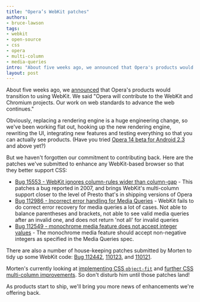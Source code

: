 ```yaml
---
title: "Opera’s WebKit patches"
authors:
- bruce-lawson
tags:
- webkit
- open-source
- css
- opera
- multi-column
- media-queries
intro: "About five weeks ago, we announced that Opera's products would transition to using WebKit. We said “Opera will contribute to the WebKit and Chromium projects. Our work on web standards to advance the web continues.”"
layout: post
---
```


About five weeks ago, we [announced][1] that Opera's products would transition to using WebKit. We said "Opera will contribute to the WebKit and Chromium projects. Our work on web standards to advance the web continues."

[1]: http://my.opera.com/ODIN/blog/300-million-users-and-move-to-webkit

Obviously, replacing a rendering engine is a huge engineering change, so we've been working flat out, hooking up the new rendering engine, rewriting the UI, integrating new features and testing everything so that you can actually see products. (Have you tried [Opera 14 beta for Android 2.3][2] and above yet?)

[2]: http://my.opera.com/ODIN/blog/2013/03/05/opera-14-beta-for-android-is-out

But we haven't forgotten our commitment to contributing back. Here are the patches we've submitted to enhance any WebKit-based browser so that they better support CSS:

- [Bug 15553 - WebKit ignores column-rules wider than column-gap][3] - This patches a bug reported in 2007, and brings WebKit's multi-column support closer to the level of Presto that's in shipping versions of Opera
- [Bug 112986 - Incorrect error handling for Media Queries][4] - WebKit fails to do correct error recovery for media queries a lot of cases. Not able to balance parentheses and brackets, not able to see valid media queries after an invalid one, and does not return 'not all' for invalid queries
- [Bug 112549 - monochrome media feature does not accept integer values][5] - The monochrome media feature should accept non-negative integers as specified in the Media Queries spec.

[3]: https://bugs.webkit.org/show_bug.cgi?id=15553
[4]: https://bugs.webkit.org/show_bug.cgi?id=112986
[5]: https://bugs.webkit.org/show_bug.cgi?id=112549

There are also a number of house-keeping patches submitted by Morten to tidy up some WebKit code: [Bug 112442][6], [110123][7], and [110121][8].

[6]: https://bugs.webkit.org/show_bug.cgi?id=112442
[7]: https://bugs.webkit.org/show_bug.cgi?id=110123
[8]: https://bugs.webkit.org/show_bug.cgi?id=110121

Morten's currently looking at [implementing CSS `object-fit`][9] and [further CSS multi-column improvements][10]. So don't disturb him until those patches land!

[9]: https://bugs.webkit.org/show_bug.cgi?id=52040
[10]: https://bugs.webkit.org/show_bug.cgi?id=103597

As products start to ship, we'll bring you more news of enhancements we're offering back.